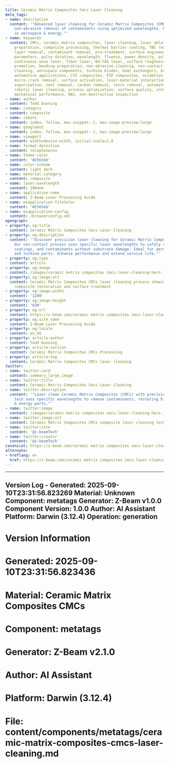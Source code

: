 ```yaml
---
title: Ceramic Matrix Composites Cmcs Laser Cleaning
meta_tags:
- name: description
  content: '"Advanced laser cleaning for Ceramic Matrix Composites (CMCs). Precise,
    non-abrasive removal of contaminants using optimized wavelengths. Restores performance
    in aerospace & energy."'
- name: keywords
  content: CMCs, ceramic matrix composites, laser cleaning, laser ablation, surface
    preparation, composite processing, thermal barrier coating, TBC removal, oxide
    layer removal, contaminant removal, pre-treatment, surface engineering, laser
    parameters, pulse duration, wavelength, fluence, power density, pulsed laser,
    continuous wave laser, fiber laser, Nd:YAG laser, surface roughness, adhesion
    promotion, bonding preparation, non-abrasive cleaning, non-contact cleaning, precision
    cleaning, aerospace components, turbine blades, heat exchangers, brake discs,
    automotive applications, CVI composites, PIP composites, oxidation resistance,
    micro-crack removal, surface activation, laser-material interaction, plasma plume,
    vaporization, soot removal, carbon removal, resin removal, automated laser cleaning,
    robotic laser cleaning, process optimization, surface quality, interfacial strength,
    mechanical performance, NDI, non-destructive inspection
- name: author
  content: Todd Dunning
- name: category
  content: composite
- name: robots
  content: index, follow, max-snippet:-1, max-image-preview:large
- name: googlebot
  content: index, follow, max-snippet:-1, max-image-preview:large
- name: viewport
  content: width=device-width, initial-scale=1.0
- name: format-detection
  content: telephone=no
- name: theme-color
  content: '#2563eb'
- name: color-scheme
  content: light dark
- name: material:category
  content: composite
- name: laser:wavelength
  content: 1064nm
- name: application-name
  content: Z-Beam Laser Processing Guide
- name: msapplication-TileColor
  content: '#2563eb'
- name: msapplication-config
  content: /browserconfig.xml
opengraph:
- property: og:title
  content: Ceramic Matrix Composites Cmcs Laser Cleaning
- property: og:description
  content: '"Discover precision laser cleaning for Ceramic Matrix Composites (CMCs).
    Our non-contact process uses specific laser wavelengths to safely remove oxides,
    coatings, and contaminants without substrate damage. Ideal for aerospace components
    and turbine parts. Enhance performance and extend service life."'
- property: og:type
  content: article
- property: og:image
  content: /images/ceramic matrix composites cmcs-laser-cleaning-hero.jpg
- property: og:image:alt
  content: Ceramic Matrix Composites CMCs laser cleaning process showing precision
    composite restoration and surface treatment
- property: og:image:width
  content: '1200'
- property: og:image:height
  content: '630'
- property: og:url
  content: https://z-beam.com/ceramic matrix composites cmcs-laser-cleaning
- property: og:site_name
  content: Z-Beam Laser Processing Guide
- property: og:locale
  content: en_US
- property: article:author
  content: Todd Dunning
- property: article:section
  content: Ceramic Matrix Composites CMCs Processing
- property: article:tag
  content: Ceramic Matrix Composites CMCs laser cleaning
twitter:
- name: twitter:card
  content: summary_large_image
- name: twitter:title
  content: Ceramic Matrix Composites Cmcs Laser Cleaning
- name: twitter:description
  content: '"Laser clean Ceramic Matrix Composites (CMCs) with precision. Our non-abrasive
    tech uses specific wavelengths to remove contaminants, restoring high-value aerospace
    & energy parts."'
- name: twitter:image
  content: /images/ceramic matrix composites cmcs-laser-cleaning-hero.jpg
- name: twitter:image:alt
  content: Ceramic Matrix Composites CMCs composite laser cleaning technical guide
- name: twitter:site
  content: '@z-beamTech'
- name: twitter:creator
  content: '@z-beamTech'
canonical: https://z-beam.com/ceramic matrix composites cmcs-laser-cleaning
alternate:
- hreflang: en
  href: https://z-beam.com/ceramic matrix composites cmcs-laser-cleaning
---
```


---
Version Log - Generated: 2025-09-10T23:31:56.823269
Material: Unknown
Component: metatags
Generator: Z-Beam v1.0.0
Component Version: 1.0.0
Author: AI Assistant
Platform: Darwin (3.12.4)
Operation: generation
---

# Version Information
# Generated: 2025-09-10T23:31:56.823436
# Material: Ceramic Matrix Composites CMCs
# Component: metatags
# Generator: Z-Beam v2.1.0
# Author: AI Assistant
# Platform: Darwin (3.12.4)
# File: content/components/metatags/ceramic-matrix-composites-cmcs-laser-cleaning.md
